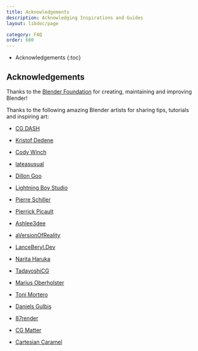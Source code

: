 ```yaml
---
title: Acknowledgements
description: Acknowledging Inspirations and Guides
layout: libdoc/page

category: FAQ
order: 600
---
```

- Acknowledgements
{:toc}

## Acknowledgements
Thanks to the [Blender Foundation](https://www.blender.org/) for creating, maintaining and improving Blender!

Thanks to the following amazing Blender artists for sharing tips, tutorials and inspiring art:

- [CG DASH](https://www.youtube.com/@CGDASH)

- [Kristof Dedene](https://www.youtube.com/channel/UCAcXkKCYidxGU-VIA5z-ZzQ)
- [Cody Winch](https://www.youtube.com/@CodyWinch)
- [lateasusual](https://twitter.com/lateasusual_)
- [Dillon Goo](https://www.youtube.com/@dillongoo)
- [Lightning Boy Studio](https://www.youtube.com/c/LightningBoyStudio)
- [Pierre Schiller](https://www.youtube.com/@activemotionpictures)
- [Pierrick Picault](https://www.youtube.com/c/PierrickPicaut_P2DESIGN)
- [Ashlee3dee](https://www.youtube.com/@ashlee3dee)
- [aVersionOfReality](https://www.youtube.com/@aVersionOfReality)
- [LanceBeryl.Dev](https://www.youtube.com/c/LanceBerylDev)
- [Narita Haruka](https://www.youtube.com/@NaritaHaruka)
- [TadayoshiCG](https://www.youtube.com/@bnpr)
- [Marius Oberholster](https://www.youtube.com/c/MariusOberholster)
- [Toni Mortero](https://www.youtube.com/@ToniMortero)
- [Daniels Gulbis](https://www.youtube.com/@gulbisdaniels)
- [87render](https://www.youtube.com/@87render_official)

- [CG Matter](https://www.youtube.com/@CGMatter)
- [Cartesian Caramel](https://www.youtube.com/@CartesianCaramel)
